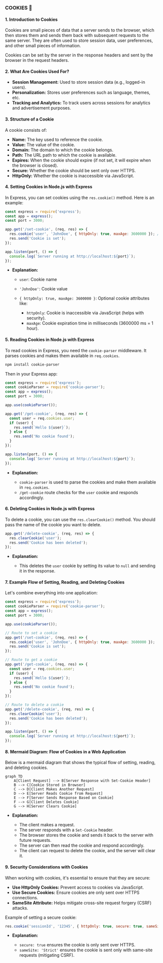 ### COOKIES 🍪

#### **1. Introduction to Cookies**

Cookies are small pieces of data that a server sends to the browser, which then stores them and sends them back with subsequent requests to the same server. They are often used to store session data, user preferences, and other small pieces of information.

Cookies can be set by the server in the response headers and sent by the browser in the request headers.

#### **2. What Are Cookies Used For?**

* **Session Management:** Used to store session data (e.g., logged-in users).
* **Personalization:** Stores user preferences such as language, themes, etc.
* **Tracking and Analytics:** To track users across sessions for analytics and advertisement purposes.

#### **3. Structure of a Cookie**

A cookie consists of:

* **Name:** The key used to reference the cookie.
* **Value:** The value of the cookie.
* **Domain:** The domain to which the cookie belongs.
* **Path:** The URL path to which the cookie is available.
* **Expires:** When the cookie should expire (if not set, it will expire when the browser is closed).
* **Secure:** Whether the cookie should be sent only over HTTPS.
* **HttpOnly:** Whether the cookie is inaccessible via JavaScript.

#### **4. Setting Cookies in Node.js with Express**

In Express, you can set cookies using the `res.cookie()` method. Here is an example:

```js
const express = require('express');
const app = express();
const port = 3000;

app.get('/set-cookie', (req, res) => {
  res.cookie('user', 'JohnDoe', { httpOnly: true, maxAge: 3600000 }); // Sets cookie for 1 hour
  res.send('Cookie is set');
});

app.listen(port, () => {
  console.log(`Server running at http://localhost:${port}`);
});
```

* **Explanation:**

    * `user`: Cookie name
    * `'JohnDoe'`: Cookie value
    * `{ httpOnly: true, maxAge: 3600000 }`: Optional cookie attributes like:

        * `httpOnly`: Cookie is inaccessible via JavaScript (helps with security).
        * `maxAge`: Cookie expiration time in milliseconds (3600000 ms = 1 hour).

#### **5. Reading Cookies in Node.js with Express**

To read cookies in Express, you need the `cookie-parser` middleware. It parses cookies and makes them available in `req.cookies`.

```bash
npm install cookie-parser
```

Then in your Express app:

```js
const express = require('express');
const cookieParser = require('cookie-parser');
const app = express();
const port = 3000;

app.use(cookieParser());

app.get('/get-cookie', (req, res) => {
  const user = req.cookies.user;
  if (user) {
    res.send(`Hello ${user}`);
  } else {
    res.send('No cookie found');
  }
});

app.listen(port, () => {
  console.log(`Server running at http://localhost:${port}`);
});
```

* **Explanation:**

    * `cookie-parser` is used to parse the cookies and make them available in `req.cookies`.
    * `/get-cookie` route checks for the `user` cookie and responds accordingly.

#### **6. Deleting Cookies in Node.js with Express**

To delete a cookie, you can use the `res.clearCookie()` method. You should pass the name of the cookie you want to delete.

```js
app.get('/delete-cookie', (req, res) => {
  res.clearCookie('user');
  res.send('Cookie has been deleted');
});
```

* **Explanation:**

    * This deletes the `user` cookie by setting its value to `null` and sending it in the response.

#### **7. Example Flow of Setting, Reading, and Deleting Cookies**

Let's combine everything into one application:

```js
const express = require('express');
const cookieParser = require('cookie-parser');
const app = express();
const port = 3000;

app.use(cookieParser());

// Route to set a cookie
app.get('/set-cookie', (req, res) => {
  res.cookie('user', 'JohnDoe', { httpOnly: true, maxAge: 3600000 });
  res.send('Cookie is set');
});

// Route to get a cookie
app.get('/get-cookie', (req, res) => {
  const user = req.cookies.user;
  if (user) {
    res.send(`Hello ${user}`);
  } else {
    res.send('No cookie found');
  }
});

// Route to delete a cookie
app.get('/delete-cookie', (req, res) => {
  res.clearCookie('user');
  res.send('Cookie has been deleted');
});

app.listen(port, () => {
  console.log(`Server running at http://localhost:${port}`);
});
```

#### **8. Mermaid Diagram: Flow of Cookies in a Web Application**

Below is a mermaid diagram that shows the typical flow of setting, reading, and deleting cookies.

```mermaid
graph TD
    A[Client Request] --> B[Server Response with Set-Cookie Header]
    B --> C[Cookie Stored in Browser]
    C --> D[Client Makes Another Request]
    D --> E[Server Reads Cookie from Request]
    E --> F[Server Sends Response Based on Cookie]
    F --> G[Client Deletes Cookie]
    G --> H[Server Clears Cookie]
```

* **Explanation:**

    * The client makes a request.
    * The server responds with a `Set-Cookie` header.
    * The browser stores the cookie and sends it back to the server with future requests.
    * The server can then read the cookie and respond accordingly.
    * The client can request to delete the cookie, and the server will clear it.

#### **9. Security Considerations with Cookies**

When working with cookies, it's essential to ensure that they are secure:

* **Use HttpOnly Cookies:** Prevent access to cookies via JavaScript.
* **Use Secure Cookies:** Ensure cookies are only sent over HTTPS connections.
* **SameSite Attribute:** Helps mitigate cross-site request forgery (CSRF) attacks.

Example of setting a secure cookie:

```js
res.cookie('sessionId', '12345', { httpOnly: true, secure: true, sameSite: 'Strict' });
```

* **Explanation:**

    * `secure: true` ensures the cookie is only sent over HTTPS.
    * `sameSite: 'Strict'` ensures the cookie is sent only with same-site requests (mitigating CSRF).
